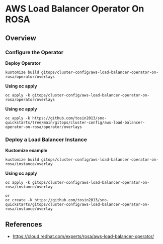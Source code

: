  # AWS Load Balancer Operator On ROSA
 
## Overview

### Configure the Operator

**Deploy Operator**
```
kustomize build gitops/cluster-config/aws-load-balancer-operator-on-rosa/operator/overlays  
```

**Using oc apply**
```
oc apply -k gitops/cluster-config/aws-load-balancer-operator-on-rosa/operator/overlays 
```

**Using oc apply**
```
oc apply -k https://github.com/tosin2013/sno-quickstarts/tree/main/gitops/cluster-config/aws-load-balancer-operator-on-rosa/operator/overlays
```

### Deploy a Load Balancer Instance

**Kustomize example**
```
kustomize build gitops/cluster-config/aws-load-balancer-operator-on-rosa/instance/overlay
```

**Using oc apply**
```
oc apply -k gitops/cluster-config/aws-load-balancer-operator-on-rosa/instance/overlay

or
oc create -k https://github.com/tosin2013/sno-quickstarts/gitops/cluster-config/aws-load-balancer-operator-on-rosa/instance/overlay
```

## References
 * https://cloud.redhat.com/experts/rosa/aws-load-balancer-operator/
